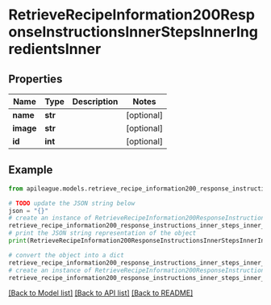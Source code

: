 # RetrieveRecipeInformation200ResponseInstructionsInnerStepsInnerIngredientsInner


## Properties

Name | Type | Description | Notes
------------ | ------------- | ------------- | -------------
**name** | **str** |  | [optional] 
**image** | **str** |  | [optional] 
**id** | **int** |  | [optional] 

## Example

```python
from apileague.models.retrieve_recipe_information200_response_instructions_inner_steps_inner_ingredients_inner import RetrieveRecipeInformation200ResponseInstructionsInnerStepsInnerIngredientsInner

# TODO update the JSON string below
json = "{}"
# create an instance of RetrieveRecipeInformation200ResponseInstructionsInnerStepsInnerIngredientsInner from a JSON string
retrieve_recipe_information200_response_instructions_inner_steps_inner_ingredients_inner_instance = RetrieveRecipeInformation200ResponseInstructionsInnerStepsInnerIngredientsInner.from_json(json)
# print the JSON string representation of the object
print(RetrieveRecipeInformation200ResponseInstructionsInnerStepsInnerIngredientsInner.to_json())

# convert the object into a dict
retrieve_recipe_information200_response_instructions_inner_steps_inner_ingredients_inner_dict = retrieve_recipe_information200_response_instructions_inner_steps_inner_ingredients_inner_instance.to_dict()
# create an instance of RetrieveRecipeInformation200ResponseInstructionsInnerStepsInnerIngredientsInner from a dict
retrieve_recipe_information200_response_instructions_inner_steps_inner_ingredients_inner_from_dict = RetrieveRecipeInformation200ResponseInstructionsInnerStepsInnerIngredientsInner.from_dict(retrieve_recipe_information200_response_instructions_inner_steps_inner_ingredients_inner_dict)
```
[[Back to Model list]](../README.md#documentation-for-models) [[Back to API list]](../README.md#documentation-for-api-endpoints) [[Back to README]](../README.md)


